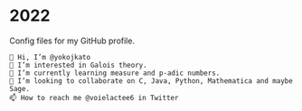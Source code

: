 # 2022
Config files for my GitHub profile.

    👋 Hi, I’m @yokojkato
    👀 I’m interested in Galois theory.
    🌱 I’m currently learning measure and p-adic numbers.
    💞️ I’m looking to collaborate on C, Java, Python, Mathematica and maybe Sage.
    📫 How to reach me @voielactee6 in Twitter
